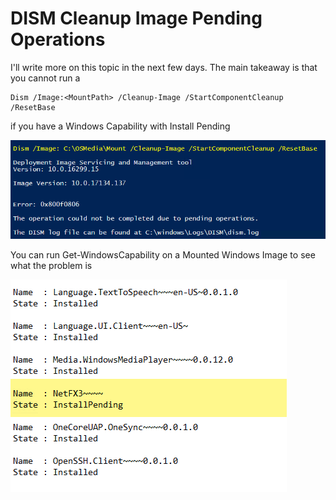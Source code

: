 # DISM Cleanup Image Pending Operations

I'll write more on this topic in the next few days. The main takeaway is that you cannot run a

```text
Dism /Image:<MountPath> /Cleanup-Image /StartComponentCleanup /ResetBase
```

if you have a Windows Capability with Install Pending

![](../../.gitbook/assets/2018-06-28_15-28-02.png)

You can run Get-WindowsCapability on a Mounted Windows Image to see what the problem is

![](../../.gitbook/assets/2018-06-28_15-31-10%20%281%29.png)

